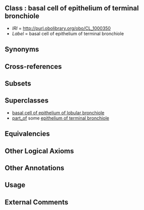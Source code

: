 
## Class : basal cell of epithelium of terminal bronchiole

 * *IRI* = http://purl.obolibrary.org/obo/CL_1000350
 * *Label* = basal cell of epithelium of terminal bronchiole

## Synonyms


## Cross-references


## Subsets


## Superclasses

 * [basal cell of epithelium of lobular bronchiole](../../CL/52/CL_1000352.md)
 * [part_of](../../BFO/50/BFO_0000050.md) some [epithelium of terminal bronchiole](../../UBERON/58/UBERON_0001958.md)

## Equivalencies


## Other Logical Axioms


## Other Annotations


## Usage


## External Comments

